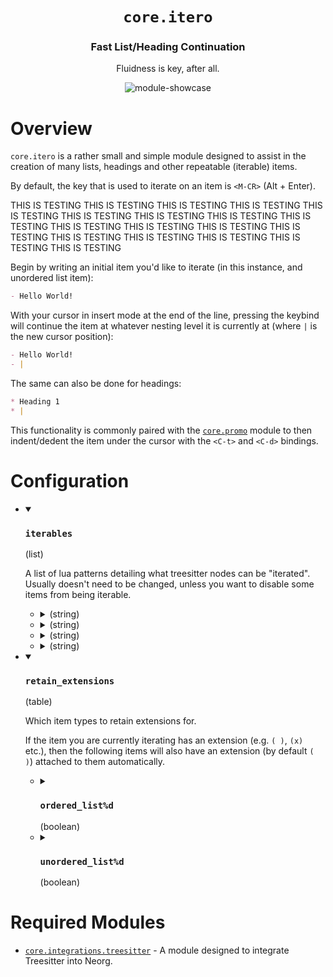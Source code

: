 <div align="center">

# `core.itero`

### Fast List/Heading Continuation

Fluidness is key, after all.

![module-showcase](https://user-images.githubusercontent.com/76052559/216777858-14e2036e-acc5-4276-aa7d-9a8a8ba549ba.gif)

</div>

# Overview

`core.itero` is a rather small and simple module designed to assist in the creation of many lists,
headings and other repeatable (iterable) items.

By default, the key that is used to iterate on an item is `<M-CR>` (Alt + Enter).

THIS IS TESTING
THIS IS TESTING
THIS IS TESTING
THIS IS TESTING
THIS IS TESTING
THIS IS TESTING
THIS IS TESTING
THIS IS TESTING
THIS IS TESTING
THIS IS TESTING
THIS IS TESTING
THIS IS TESTING
THIS IS TESTING
THIS IS TESTING
THIS IS TESTING
THIS IS TESTING
THIS IS TESTING
THIS IS TESTING

Begin by writing an initial item you'd like to iterate (in this instance, and unordered list item):
```md
- Hello World!
```

With your cursor in insert mode at the end of the line, pressing the keybind will continue the item at whatever
nesting level it is currently at (where `|` is the new cursor position):
```md
- Hello World!
- |
```

The same can also be done for headings:
```md
* Heading 1
* |
```

This functionality is commonly paired with the [`core.promo`](https://github.com/nvim-neorg/neorg/wiki/Promo) module to then indent/dedent
the item under the cursor with the `<C-t>` and `<C-d>` bindings.

# Configuration

* <details open>
  
  <summary><h3><code>iterables</h3></code> (list)</summary>
  
  <div>
  
  A list of lua patterns detailing what treesitter nodes can be "iterated".
  Usually doesn't need to be changed, unless you want to disable some
  items from being iterable.
  
  </div>
  
  
  * <details>
    
    <summary> (string)</summary>
    
    <br>
    
    ```lua
    "unordered_list%d"
    ```
    
    </details>
  * <details>
    
    <summary> (string)</summary>
    
    <br>
    
    ```lua
    "ordered_list%d"
    ```
    
    </details>
  * <details>
    
    <summary> (string)</summary>
    
    <br>
    
    ```lua
    "heading%d"
    ```
    
    </details>
  * <details>
    
    <summary> (string)</summary>
    
    <br>
    
    ```lua
    "quote%d"
    ```
    
    </details>
  
  
  </details>

* <details open>
  
  <summary><h3><code>retain_extensions</h3></code> (table)</summary>
  
  <div>
  
  Which item types to retain extensions for.
  
  If the item you are currently iterating has an extension (e.g. `( )`, `(x)` etc.),
  then the following items will also have an extension (by default `( )`) attached
  to them automatically.
  
  </div>
  
  
  * <details>
    
    <summary><h3><code>ordered_list%d</h3></code> (boolean)</summary>
    
    <br>
    
    ```lua
    true
    ```
    
    </details>
  * <details>
    
    <summary><h3><code>unordered_list%d</h3></code> (boolean)</summary>
    
    <br>
    
    ```lua
    true
    ```
    
    </details>
  
  
  </details>


# Required Modules

- [`core.integrations.treesitter`](https://github.com/nvim-neorg/neorg/wiki/Treesitter-Integration) - A module designed to integrate Treesitter into Neorg.

